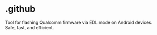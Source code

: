 # .github
Tool for flashing Qualcomm firmware via EDL mode on Android devices. Safe, fast, and efficient.
